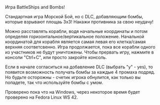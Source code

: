 Игра BattleShips and Bombs!

Стандартная игра Морской Бой, но с DLC, добавляющим бомбы, которые взрывают площаь 3x3! Накажи противника за свою неудачу!

Можно расставлять корабли, водя начальные координаты и потом определяя горизонтальное/вертикальное положение. Начальной координатой для корабля является самая левая его клетка/самая верхняя соответсвенно. Игра продолжается, пока все корабли одного из участников не будут уничтожены. Чтобы прервать игру, нажмите в консоли "Ctrl+C", или просто закройте консоль.

Если в начале согласиться на добавление DLC (выбрать "y" - yes), то появится возможность получать бомбы за каждые 4 промаха подряд. Но будьте осторожны - счетик игрока обнулится, как только вы попадете, так что используйте бомбы с умом.

Проверено пока что на Windows, через некоторое время будет проверено на Fedora Linux WS 42.
